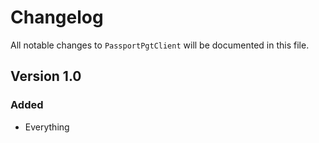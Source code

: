 # Changelog

All notable changes to `PassportPgtClient` will be documented in this file.

## Version 1.0

### Added
- Everything
